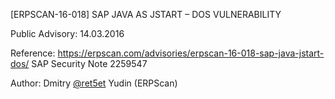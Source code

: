 [ERPSCAN-16-018] SAP JAVA AS JSTART – DOS VULNERABILITY

Public Advisory: 14.03.2016

Reference: https://erpscan.com/advisories/erpscan-16-018-sap-java-jstart-dos/
		   SAP Security Note 2259547
		   
Author:	Dmitry [@ret5et](https://twitter.com/ret5et) Yudin (ERPScan) 
